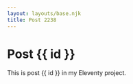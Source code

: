 ```yaml
---
layout: layouts/base.njk
title: Post 2238
---
```


# Post {{ id }}

This is post {{ id }} in my Eleventy project.
